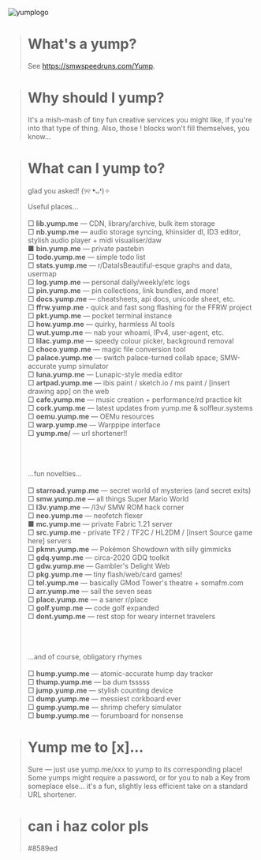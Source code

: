 ![yumplogo](https://github.com/user-attachments/assets/025b5c14-e400-4a2f-b4bd-2738c82292a0)

> # What's a yump?
> See https://smwspeedruns.com/Yump. 

> # Why should I yump?
> It's a mish-mash of tiny fun creative services you might like, if you're into that type of thing. Also, those ! blocks won't fill themselves, you know... 

> # What can I yump to?
> glad you asked! (୨୧ ❛ᴗ❛)✧
>
> Useful places...<br><br>
> □ **lib.yump.me** — CDN, library/archive, bulk item storage<br>
> □ **nb.yump.me** — audio storage syncing, khinsider dl, ID3 editor, stylish audio player + midi visualiser/daw<br>
> ■ **bin.yump.me** — private pastebin<br>
> □ **todo.yump.me** — simple todo list<br>
> □ **stats.yump.me** — r/DataIsBeautiful-esque graphs and data, usermap<br>
> □ **log.yump.me** — personal daily/weekly/etc logs<br>
> □ **pin.yump.me** — pin collections, link bundles, and more!<br>
> □ **docs.yump.me** — cheatsheets, api docs, unicode sheet, etc.<br>
> □ **ffrw.yump.me** - quick and fast song flashing for the FFRW project<br>
> □ **pkt.yump.me** — pocket terminal instance<br>
> □ **how.yump.me** — quirky, harmless AI tools<br>
> □ **wut.yump.me** — nab your whoami, IPv4, user-agent, etc.<br>
> □ **lilac.yump.me** — speedy colour picker, background removal<br>
> □ **choco.yump.me** — magic file conversion tool<br>
> □ **palace.yump.me** — switch palace-turned collab space; SMW-accurate yump simulator<br>
> □ **luna.yump.me** — Lunapic-style media editor<br>
> □ **artpad.yump.me** — ibis paint / sketch.io / ms paint / \[insert drawing app] on the web<br>
> □ **cafe.yump.me** — music creation + performance/rd practice kit<br>
> □ **cork.yump.me** — latest updates from yump.me & solfleur.systems<br>
> □ **oemu.yump.me** — OEMu resources<br>
> □ **warp.yump.me** — Warppipe interface<br>
> □ **yump.me/** — url shortener!!<br>
> 
> <br><br><br>...fun novelties...<br><br>
> □ **starroad.yump.me** — secret world of mysteries (and secret exits)<br>
> □ **smw.yump.me** — all things Super Mario World <br>
> □ **l3v.yump.me** — /l3v/ SMW ROM hack corner<br>
> □ **neo.yump.me** — neofetch flexer<br>
> ■ **mc.yump.me** — private Fabric 1.21 server<br>
> □ **src.yump.me** - private TF2 / TF2C / HL2DM / \[insert Source game here] servers<br>
> □ **pkmn.yump.me** — Pokémon Showdown with silly gimmicks<br>
> □ **gdq.yump.me** — circa-2020 GDQ toolkit<br>
> □ **gdw.yump.me** — Gambler's Delight Web <br>
> □ **pkg.yump.me** — tiny flash/web/card games!<br>
> □ **tel.yump.me** — basically GMod Tower's theatre + somafm.com<br>
> □ **arr.yump.me** — sail the seven seas<br>
> □ **place.yump.me** — a saner r/place<br>
> □ **golf.yump.me** — code golf expanded<br>
> □ **dont.yump.me** — rest stop for weary internet travelers<br>
>
> <br><br><br>...and of course, obligatory rhymes<br><br>
> □ **hump.yump.me** — atomic-accurate hump day tracker<br>
> □ **thump.yump.me** — ba dum tsssss<br>
> □ **jump.yump.me** — stylish counting device<br>
> □ **dump.yump.me** — messiest corkboard ever<br>
> □ **gump.yump.me** — shrimp chefery simulator<br>
> □ **bump.yump.me** — forumboard for nonsense<br>



> # Yump me to \[x]...
> Sure — just use yump.me/xxx to yump to its corresponding place! Some yumps might require a password, or for you to nab a Key from someplace else... it's a fun, slightly less efficient take on a standard URL shortener.

> # can i haz color pls
> #8589ed
